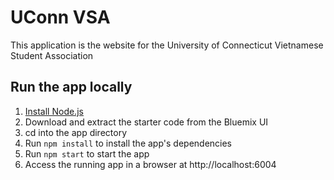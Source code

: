 # UConn VSA

This application is the website for the University of Connecticut Vietnamese Student Association

## Run the app locally

1. [Install Node.js][]
2. Download and extract the starter code from the Bluemix UI
3. cd into the app directory
4. Run `npm install` to install the app's dependencies
5. Run `npm start` to start the app
6. Access the running app in a browser at http://localhost:6004

[Install Node.js]: https://nodejs.org/en/download/
